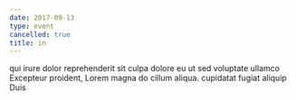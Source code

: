 ```yaml
---
date: 2017-09-13
type: event
cancelled: true
title: in
---
```

qui irure dolor reprehenderit sit culpa dolore eu ut sed voluptate ullamco Excepteur proident, Lorem magna do cillum aliqua. cupidatat fugiat aliquip Duis